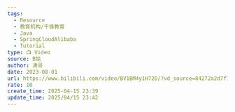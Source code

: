 ```yaml
---
tags:
  - Resource
  - 教育机构/千锋教育
  - Java
  - SpringCloudAlibaba
  - Tutorial
type: 📺 Video
source: B站
author: 涛哥
date: 2023-08-01
url: https://www.bilibili.com/video/BV1BM4y1H72D/?vd_source=84272a2d7f72158b38778819be5bc6ad
rate: 10
create_time: 2025-04-15 23:39
update_time: 2025/04/15 23:42
---
```

